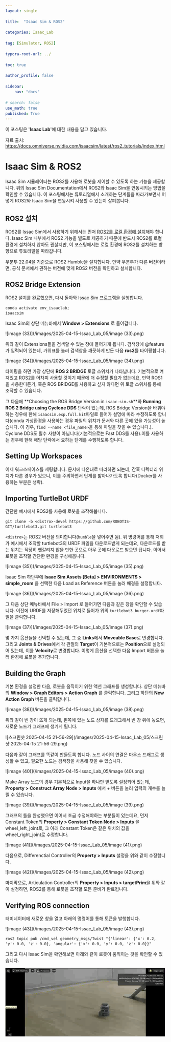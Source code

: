```yaml
---
layout: single

title:  "Isaac Sim & ROS2"

categories: Isaac_Lab

tag: [Simulator, ROS2]

typora-root-url: ../

toc: true

author_profile: false

sidebar:
    nav: "docs"

# search: false
use_math: true
published: True
---
```






이 포스팅은 '**Isaac Lab**'에 대한 내용을 담고 있습니다.



자료 출처: <https://docs.omniverse.nvidia.com/isaacsim/latest/ros2_tutorials/index.html>









# Isaac Sim & ROS2

Isaac Sim 시뮬레이터는 ROS2를 사용해 로봇을 제어할 수 있도록 하는 기능을 제공합니다. 위의 Issac Sim Documentation에서 ROS2와 Isaac Sim을 연동시키는 방법을 확인할 수 있습니다. 이 포스팅에서는 튜토리얼에서 소개하는 단계들을 따라가보면서 어떻게 ROS2와 Isaac Sim을 연동시켜 사용할 수 있는지 살펴봅니다.







## ROS2 설치

ROS2를 Issac Sim에서 사용하기 위해서는 먼저 [ROS2를 로컬 환경에 설치](https://lsm107.github.io/ros2/ROS_01/)해야 합니다. Isaac Sim 내부에서 ROS2 기능을 별도로 제공하기 때문에 반드시 ROS2를 로컬 환경에 설치하지 않아도 괜찮지만, 이 포스팅에서는 로컬 환경에 ROS2를 설치하는 방향으로 튜토리얼을 따라갑니다.

우분투 22.04을 기준으로 ROS2 Humble을 설치합니다. 만약 우분투가 다른 버전이라면, 공식 문서에서 권하는 버전에 맞게 ROS2 버전을 확인하고 설치합니다.







## ROS2 Bridge Extension

ROS2 설치를 완료했으면, 다시 돌아와 Issac Sim 프로그램을 실행합니다.



```
conda activate env_isaaclab;
isaacsim
```



Isaac Sim의 상단 메뉴바에서 **Window > Extensions** 로 들어갑니다.



![image (33)](/images/2025-04-15-Issac_Lab_05/image (33).png)

위와 같이 Extensions들을 검색할 수 있는 창에 들어가게 됩니다. 검색창에 @feature가 입력되어 있는데, 가위표를 눌러 검색창을 깨끗하게 만든 다음 **ros2**를 타이핑합니다.



![image (34)](/images/2025-04-15-Issac_Lab_05/image (34).png)

타이핑을 하면 가장 상단에 **ROS 2 BRIDGE** 토글 스위치가 나타납니다. 기본적으로 켜져있고 ROS2를 어차피 사용할 것이기 때문에 더 수정할 필요가 없는데요, 만약 ROS1을 사용한다든가, 혹은 ROS BRIDGE를 사용하고 싶지 않다면 위 토글 스위치를 통해 조작할 수 있습니다.



그 다음에 **Choosing the ROS Bridge Version in `isaac-sim.sh`**와 **Running ROS 2 Bridge using Cyclone DDS** 단락이 있는데, ROS Bridge Version을 바꿔야 하는 경우에 한해 `isaacsim.exp.full.kit`파일로 들어가 설명에 따라 수정하도록 합니다(conda 가상환경을 사용하는 경우 파일의 위치가 문서와 다른 곳에 있을 가능성이 높습니다. 이 경우, `find --name <file_name>`을 통해 파일을 찾을 수 있습니다.). Cyclone DDS도 필수 사항이 아닙니다(기본적으로는 Fast DDS를 사용).이를 사용하는 경우에 한해 해당 단락에서 요하는 단계를 수행하도록 합니다.







## Setting Up Workspaces

이제 워크스페이스를 세팅합니다. 문서에 나온대로 따라하면 되는데, 간혹 디렉터리 위치가 다른 경우가 있으니, 이를 주의하면서 단계를 밟아나가도록 합니다(Docker를 사용하는 부분은 생략).







## Importing TurtleBot URDF

 간단한 예시에서 ROS2를 사용해 로봇을 조작해봅니다.



```
git clone -b <distro>-devel https://github.com/ROBOTIS-GIT/turtlebot3.git turtlebot3
```

`<distro>`는 ROS2 버전을 의미합니다(`humble`을 넣어주면 됨). 위 명령어를 통해 저희가 예시에서 조작할 turtlebot3의 URDF 파일을 다운로드받게 되는데요, 다운로드를 받는 위치는 적당히 헷갈리지 않을 만한 곳으로 아무 곳에 다운로드 받으면 됩니다. 이어서 로봇을 조작할 간단한 환경을 구성해봅니다.



![image (35)](/images/2025-04-15-Issac_Lab_05/image (35).png)

Isaac Sim 하단부에 **Isaac Sim Assets [Beta] > ENVIRONMENTS > simple_room** 을 선택한 다음 Load as Reference 버튼을 눌러 배경을 설정합니다.



![image (36)](/images/2025-04-15-Issac_Lab_05/image (36).png)

그 다음 상단 메뉴바에서 File > Import 로 들어가면 다음과 같은 창을 확인할 수 있습니다. 이전에 URDF를 저장해두었던 위치로 들어가 위의 `turtlebot3_burger.urdf`파일을 클릭합니다.



![image (37)](/images/2025-04-15-Issac_Lab_05/image (37).png)

몇 가지 옵션들을 선택할 수 있는데, 그 중 **Links**에서 **Moveable Base**로 변경합니다. 그리고 **Joints & Drives**에서 각 관절의 **Target**이 기본적으로는 **Position**으로 설정되어 있는데, 이를 **Velocity**로 변경합니다. 이렇게 옵션을 선택한 다음 Import 버튼을 눌러 환경에 로봇을 추가합니다.







## Building the Graph

기본 환경을 설정한 다음, 로봇을 움직이기 위한 액션 그래프를 생성합니다. 상단 메뉴바의 **Window > Graph Editors > Action Graph** 를 클릭합니다. 그리고 하단의 **New Action Graph** 버튼을 클릭합니다.



![image (38)](/images/2025-04-15-Issac_Lab_05/image (38).png)

위와 같이 빈 창이 뜨게 되는데, 왼쪽에 있는 노드 상자를 드래그해서 빈 창 위에 놓으면, 새로운 노드가 그래프에 생기게 됩니다.



![스크린샷 2025-04-15 21-56-29](/images/2025-04-15-Issac_Lab_05/스크린샷 2025-04-15 21-56-29.png)

다음과 같이 그래프를 똑같이 만들도록 합니다. 노드 사이의 연결은 마우스 드래그로 생성할 수 있고, 필요한 노드는 검색창을 사용해 찾을 수 있습니다.



![image (40)](/images/2025-04-15-Issac_Lab_05/image (40).png)

Make Array 노드의 경우 기본적으로 Input을 하나만 받도록 설정되어 있는데, **Property > Construct Array Node > Inputs** 에서 + 버튼을 눌러 입력의 개수를 늘릴 수 있습니다.



![image (39)](/images/2025-04-15-Issac_Lab_05/image (39).png)

그래프의 틀을 완성했으면 이어서 조금 수정해야하는 부분들이 있는데요, 먼저 Constant Token의 **Property > Constant Token Node > Inputs** 을 wheel_left_joint로, 그 아래 Constant Token은 같은 위치의 값을 wheel_right_joint로 수정합니다. 



![image (41)](/images/2025-04-15-Issac_Lab_05/image (41).png)

다음으로, Differenctial Controller의 **Property > Inputs** 설정을 위와 같이 수정합니다.



![image (42)](/images/2025-04-15-Issac_Lab_05/image (42).png)

마지막으로, Articulation Controller의 **Property > Inputs > targetPrim**을 위와 같이 설정하면, ROS2를 통해 로봇을 조작할 모든 준비가 완료됩니다.







## Verifying ROS connection

터미네이터에 새로운 창을 열고 아래의 명령어를 통해 토큰을 발행합니다.



![image (43)](/images/2025-04-15-Issac_Lab_05/image (43).png)

```
ros2 topic pub /cmd_vel geometry_msgs/Twist "{'linear': {'x': 0.2, 'y': 0.0, 'z': 0.0}, 'angular': {'x': 0.0, 'y': 0.0, 'z': 0.0}}"
```



그리고 다시 Isaac Sim을 확인해보면 아래와 같이 로봇이 움직이는 것을 확인할 수 있습니다.

![isaacros2](/images/2025-04-15-Issac_Lab_05/isaacros2.gif)



















